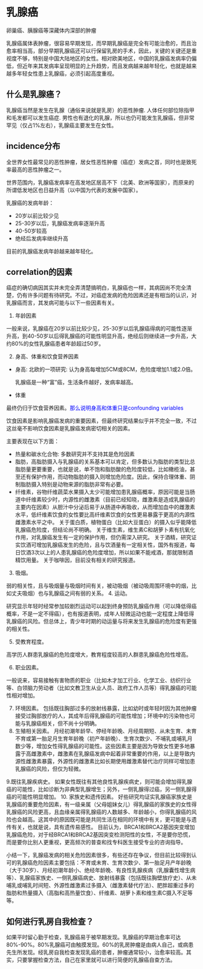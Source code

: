# 乳腺癌

卵巢癌、胰腺癌等深藏体内深部的肿瘤

乳腺癌属体表肿瘤，很容易早期发现，而早期乳腺癌是完全有可能治愈的，而且治愈率相当高，部分早期乳腺癌还可以行保留乳房的手术，因此，关键的关键还是重视度不够，特别是中国大陆地区的女性。相对欧美地区，中国的乳腺癌发病率仍偏低，但近年来其发病率呈现明显的上升趋势，而且发病越来越年轻化，也就是越来越多年轻女性患上乳腺癌，必须引起高度重视。


## 什么是乳腺癌？

乳腺癌当然是发生在乳腺（通俗来说就是乳房）的恶性肿瘤. 人体任何部位除指甲和毛发都可以发生癌症. 男性也有退化的乳腺，所以也仍可能发生乳腺癌，但非常罕见（仅占1%左右），乳腺癌主要发生在女性。

## incidence分布

全世界女性最常见的恶性肿瘤，居女性恶性肿瘤（癌症）发病之首，同时也是致死率最高的恶性肿瘤之一。

世界范围内，乳腺癌发病率在高发地区居高不下（北美、欧洲等国家），而原来的所谓低发地区也日益升高（以中国为代表的发展中国家）。


乳腺癌的发病年龄：

* 20岁以前比较少见
* 25-30岁以后，乳腺癌发病率逐渐升高
* 40-50岁较高
* 绝经后发病率继续升高

目前的乳腺癌发病年龄越来越年轻化。

## correlation的因素

癌症的确切病因其实并未完全弄清楚搞明白，乳腺癌也一样，其病因尚不完全清楚，仍有许多问题有待研究。不过，对癌症发病的危险因素还是有相当的认识，对乳腺癌而言，其发病可能与以下一些因素有关。

1. 年龄因素


一般来说，乳腺癌在20岁以前比较少见，25-30岁以后乳腺癌得病的可能性逐渐升高，到40-50岁以后得乳腺癌的可能性明显升高，绝经后则继续进一步升高，大约80%的女性乳腺癌患者年龄超过50岁。


2. 身高、体重和饮食营养因素

* 身高: 北欧的一项研究: 认为身高每增加5CM或8CM，危险度增加1.1或2.0倍。

	乳腺癌是一种“富”癌，生活条件越好，发病率越高。

* 体重

最终仍归于饮食营养因素。<font color="blue">那么说明身高和体重只是confounding variables</font>


饮食因素是影响乳腺癌发病的重要因素，但最终研究结果似乎并不完全一致，不过这丝毫不影响饮食因素是乳腺癌发病密切相关的因素。

主要表现在以下方面：

* 热量和碳水化合物: 多数研究并不支持其是危险因素
* 脂肪，高脂肪摄入与乳腺癌的关系基本可以肯定，但多数认为脂肪的类型比总脂肪量更要重要，也就是说，单不饱和脂肪酸的危险度较低，比如橄榄油，甚至还有保护作用，而动物脂肪的摄入则增加危险度。因此，保持合理体重、阴制脂肪摄入特别是动物来源的脂肪非常有必要。
* 纤维素，谷物纤维蔬菜水果摄入太少可能增加患乳腺癌概率，原因可能是当肠道中纤维素较少时，内源性的雌激素（目前已经知晓，雌激素是造成乳腺癌的主要内在因素）从胆汁中分泌后易于从肠道中再吸收，从而增加血中的雌激素水平，低纤维素饮食的女性要比高纤维素饮食的女性更易暴露于更高的内源性雌激素水平之中。
关于蛋白质，植物蛋白（比如大豆蛋白）的摄入似乎能降低乳腺癌危险度，但结论尚不明确。
关于维生素，维生素C和胡萝卜素有抗氧化作用，对乳腺癌发生有一定的保护作用，但仍需深入研究。
关于酒精，研究证实饮酒可增加乳腺癌发生的危险，且与饮酒量有一定相关性，国外有报道，每日饮酒3次以上的人患乳腺癌的危险度增加，所以如果不能戒酒，那就限制酒精饮用量。
关于咖啡因，目前没有相关的研究报道。
3. 吸烟。

弱的相关性，且与吸烟量与吸烟时间有关，被动吸烟（被动吸周围环境中的烟，比如丈夫吸烟）也与乳腺癌之间有弱的关系。
4. 运动。

研究显示年轻时经常参加较剧烈运动可以起到终身预防乳腺癌作用（可以降低得癌概率，不是一定不得癌），也有报道表明，成年人轻微运动也能一定程度上降低得乳腺癌的风险。但总体上，青少年时期的动运量与将来发生乳腺癌的危险度有更强的相关性。

5. 受教育程度。

高学历人群患乳腺癌的危险度增大，教育程度较高的人群患乳腺癌危险性增高。

6. 职业因素。


一般说来，容易接触有害物质的职业（比如木才加工行业、化学工业、纺织行业等、白领脑力劳动者（比如文教卫生从业人员、政府工作人员等）得乳腺癌的可能性相对增加。

7. 环境因素。
包括既往胸部过多的放射线暴露，比如幼时或年轻时因为其他肿瘤接受过胸部放疗的人，其成年后得乳腺癌的可能性增加；环境中的污染物也可能与乳腺癌相关，但不尚十分明确。
8. 生殖相关因素。
月经初潮年龄早、停经年龄晚、月经周期短、从未生育、未育不育或第一胎足月生育年龄晚（初产年龄晚）、生育次数少、不哺乳或哺乳月数少等，增加女性得乳腺癌的可能性。这些因素主要是因为导致女性更多地暴露于高雌激素中，雌激素在乳腺癌发病中起着非常重要的作用，以上是导致内源性雌激素暴露，外源性的雌激素比如长期使用雌激素替代治疗同样可增加患乳腺癌的风险，但仅为轻微。

9.既往乳腺疾病史。
如果女性既往有其他良性乳腺疾病史，则可能会增加得乳腺癌的可能性，比如诊断为非典型乳腺增生；另外，一侧乳腺得过癌，另一侧乳腺得癌的可能性明显增加。
10. 家族史和遗传因素。
好些研究均证实乳腺癌家族史是乳腺癌的重要危险因素，有一级亲属（父母姐妹女儿）得乳腺癌的家族史的女性得乳腺癌的风险更高，且血缘亲属得乳腺癌的人数越多、年龄越小，你得乳腺癌的风险也会越高。这其中的原因既可能是共同生活在相同的环境中有关，更可能是与遗传有关，也就是说，具有遗传易感性。
目前认为，BRCA1和BRCA2基因突变增加乳腺癌危险，对于经BRCA1和BRCA2基因突变检测阳性的女性，不是要你恐慌，而是要你比别人更重视，更高频次的普查和找专科医生接受专业的咨询指导。

小结一下，乳腺癌发病的相关危险因素很多，有些还存在争议，但目前比较得到认可的乳腺癌危险因素主要包括：不育或未育、生育次数少、第一胎足月产年龄晚（大于30岁）、月经初潮年龄小、绝经年龄晚、有良性乳腺疾病（乳腺囊性增生病等）、乳腺癌家族史、一侧乳腺癌病史、放射线暴露（包括既往胸壁放疗史）、从未哺乳或哺乳时间短、外源性雌激素过多摄入（雌激素替代疗法）、肥胖超重过多的脂肪和热量摄入（高脂和高热量饮食）、纤维素、胡萝卜素和维生素C摄入不足等等。


## 如何进行乳房自我检查？

如果平时留心勤于检查，乳腺癌易于被早期发现。乳腺癌的早期治愈率可达80%-90%。80%乳腺癌可由触摸发现。60%的乳房肿瘤是由病人自己，或病患先生所发现。经乳房自我检查发现乳癌的患者，肿瘤通常较小，治愈率较高。其实，只要掌握检查方法，自己在家里就可以进行简便的乳腺癌自查方法。
 



